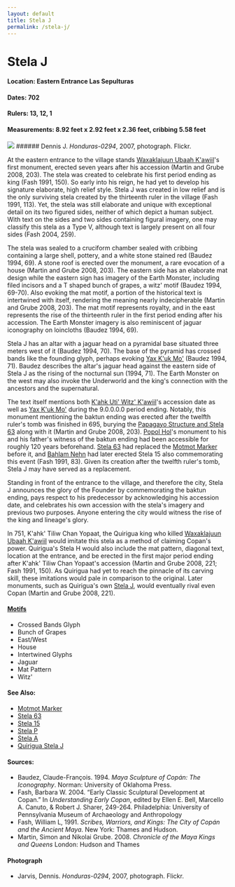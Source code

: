 ```yaml
---
layout: default
title: Stela J
permalink: /stela-j/
---
```


# Stela J

#### <strong>Location:</strong> Eastern Entrance Las Sepulturas
#### <strong>Dates:</strong> 702
#### <strong>Rulers:</strong> 13, 12, 1
#### <strong>Measurements:</strong> 8.92 feet x 2.92 feet x 2.36 feet, cribbing 5.58 feet

<img src="{{site.baseurl}}/images/stelaJ-dennis-jarvis.jpg">
###### Dennis J. <cite>Honduras-0294</cite>, 2007, photograph. Flickr.

At the eastern entrance to the village stands <a href="{{site.baseurl}}/waxaklajuun-ubaah-kawiil">Waxaklajuun Ubaah K'awiil</a>'s first monument, erected seven years after his accession (Martin and Grube 2008, 203). The stela was created to celebrate his first period ending as king (Fash 1991, 150). So early into his reign, he had yet to develop his signature elaborate, high relief style. Stela J was created in low relief and is the only surviving stela created by the thirteenth ruler in the village (Fash 1991, 113). Yet, the stela was still elaborate and unique with exceptional detail on its two figured sides, neither of which depict a human subject. With text on the sides and two sides containing figural imagery, one may classify this stela as a Type V, although text is largely present on all four sides (Fash 2004, 259).

The stela was sealed to a cruciform chamber sealed with cribbing containing a large shell, pottery, and a white stone stained red (Baudez 1994, 69). A stone roof is erected over the monument, a rare evocation of a house (Martin and Grube 2008, 203). The eastern side has an elaborate mat design while the eastern sign has imagery of the Earth Monster, including filed incisors and a T shaped bunch of grapes, a witz' motif (Baudez 1994, 69-70). Also evoking the mat motif, a portion of the historical text is intertwined with itself, rendering the meaning nearly indecipherable (Martin and Grube 2008, 203). The mat motif represents royalty, and in the east represents the rise of the thirteenth ruler in the first period ending after his accession. The Earth Monster imagery is also reminiscent of jaguar iconography on loincloths (Baudez 1994, 69).

Stela J has an altar with a jaguar head on a pyramidal base situated three meters west of it (Baudez 1994, 70). The base of the pyramid has crossed bands like the founding glyph, perhaps evoking <a href="{{site.baseurl}}/yax-kuk-mo">Yax K'uk Mo'</a> (Baudez 1994, 71). Baudez describes the altar's jaguar head against the eastern side of Stela J as the rising of the nocturnal sun (1994, 71). The Earth Monster on the west may also invoke the Underworld and the king's connection with the ancestors and the supernatural.

The text itself mentions both <a href="{{site.baseurl}}/kahk-uti-witz-kawiil">K'ahk Uti' Witz' K'awiil</a>'s accession date as well as <a href="{{site.baseurl}}/yax-kuk-mo">Yax K'uk Mo'</a> during the 9.0.0.0.0 period ending. Notably, this monument mentioning the baktun ending was erected after the twelfth ruler's tomb was finished in 695, burying the <a href="{{site.baseurl}}/structure-26">Papagayo Structure and <a href="{{site.baseurl}}/stela-63">Stela 63</a> along with it</a> (Martin and Grube 2008, 203). <a href="{{site.baseurl}}/popol-hol">Popol Hol</a>'s monument to his and his father's witness of the baktun ending had been accessible for roughly 120 years beforehand. <a href="{{site.baseurl}}/stela-63">Stela 63</a> had replaced the <a href="{{site.baseurl}}/motmot-marker">Motmot Marker</a> before it, and <a href="{{site.baseurl}}/bahlam-nehn">Bahlam Nehn</a> had later erected Stela 15 also commemorating this event (Fash 1991, 83). Given its creation after the twelfth ruler's tomb, Stela J may have served as a replacement.

Standing in front of the entrance to the village, and therefore the city, Stela J announces the glory of the Founder by commemorating the baktun ending, pays respect to his predecessor by acknowledging his accession date, and celebrates his own accession with the stela's imagery and previous two purposes. Anyone entering the city would witness the rise of the king and lineage's glory.   

In 751, K'ahk' Tiliw Chan Yopaat, the Quirigua king who killed <a href="{{site.baseurl}}/waxaklajuun-ubaah-kawiil">Waxaklajuun Ubaah K'awiil</a> would imitate this stela as a method of claiming Copan's power. Quirigua's Stela H would also include the mat pattern, diagonal text, location at the entrance, and be erected in the first major period ending after K'ahk' Tiliw Chan Yopaat's accession (Martin and Grube 2008, 221; Fash 1991, 150). As Quirigua had yet to reach the pinnacle of its carving skill, these imitations would pale in comparison to the original. Later monuments, such as Quirigua's own <a href="{{site.baseurl}}/quirigua-stela-j">Stela J</a>, would eventually rival even Copan (Martin and Grube 2008, 221).  

#### <strong><a href="{{site.baseurl}}/motif-glossary">Motifs</a></strong>
<ul>
<li>Crossed Bands Glyph</li>
<li>Bunch of Grapes</li>
<li>East/West</li>
<li>House</li>
<li>Intertwined Glyphs</li>
<li>Jaguar</li>
<li>Mat Pattern</li>
<li>Witz'</li>
</ul>

#### <strong>See Also:</strong>
<ul>
<li><a href="{{site.baseurl}}/motmot-marker">Motmot Marker</a></li>
<li><a href="{{site.baseurl}}/stela-63">Stela 63</a></li>
<li><a href="{{site.baseurl}}/stela-15">Stela 15</a></li>
<li><a href="{{site.baseurl}}/stela-p">Stela P</a></li>
<li><a href="{{site.baseurl}}/stela-a">Stela A</a></li>
<li><a href="{{site.baseurl}}/quirigua-stela-j">Quirigua Stela J</a></li>
</ul>

#### <strong>Sources:</strong>
<ul>
<li>Baudez, Claude-François. 1994. <cite>Maya Sculpture of Copán: The Iconography</cite>. Norman: University of Oklahoma Press.</li>  
<li>Fash, Barbara W. 2004. “Early Classic Sculptural Development at Copan.” In <cite>Understanding Early Copan</cite>, edited by Ellen E. Bell, Marcello A. Canuto, & Robert J. Sharer, 249-264. Philadelphia: University of Pennsylvania Museum of Archaeology and Anthropology</li>
<li>Fash, William L, 1991. <cite>Scribes, Warriors, and Kings: The City of Copán and the Ancient Maya</cite>. New York: Thames and Hudson.</li>
<li>Martin, Simon and Nikolai Grube. 2008. <cite>Chronicle of the Maya Kings and Queens</cite> London: Hudson and Thames</li>
</ul>

#### <strong>Photograph</strong>
<ul>
<li>Jarvis, Dennis. <cite>Honduras-0294</cite>, 2007, photograph. Flickr.</li>
</ul>

